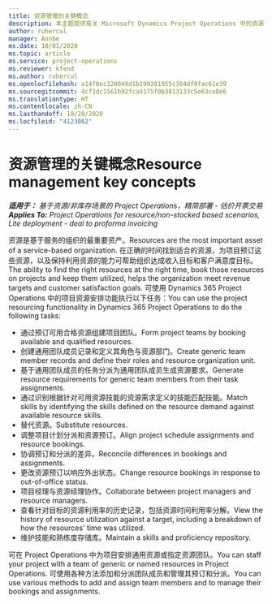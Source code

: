 ```yaml
---
title: 资源管理的关键概念
description: 本主题提供有关 Microsoft Dynamics Project Operations 中的资源管理功能的信息。
author: ruhercul
manager: Annbe
ms.date: 10/01/2020
ms.topic: article
ms.service: project-operations
ms.reviewer: kfend
ms.author: ruhercul
ms.openlocfilehash: a14f0ec328049d1b199201955c384df9fac61e39
ms.sourcegitcommit: 4cf1dc1561b92fca4175f0b3813133c5e63ce8e6
ms.translationtype: HT
ms.contentlocale: zh-CN
ms.lasthandoff: 10/28/2020
ms.locfileid: "4123862"
---
```

# <a name="resource-management-key-concepts"></a><span data-ttu-id="f2f3c-103">资源管理的关键概念</span><span class="sxs-lookup"><span data-stu-id="f2f3c-103">Resource management key concepts</span></span>

<span data-ttu-id="f2f3c-104">_**适用于：** 基于资源/非库存场景的 Project Operations，精简部署 - 估价开票交易_</span><span class="sxs-lookup"><span data-stu-id="f2f3c-104">_**Applies To:** Project Operations for resource/non-stocked based scenarios, Lite deployment - deal to proforma invoicing_</span></span>

<span data-ttu-id="f2f3c-105">资源是基于服务的组织的最重要资产。</span><span class="sxs-lookup"><span data-stu-id="f2f3c-105">Resources are the most important asset of a service-based organization.</span></span> <span data-ttu-id="f2f3c-106">在正确的时间找到适合的资源，为项目预订这些资源，以及保持利用资源的能力可帮助组织达成收入目标和客户满意度目标。</span><span class="sxs-lookup"><span data-stu-id="f2f3c-106">The ability to find the right resources at the right time, book those resources on projects and keep them utilized, helps the organization meet revenue targets and customer satisfaction goals.</span></span> <span data-ttu-id="f2f3c-107">可使用 Dynamics 365 Project Operations 中的项目资源安排功能执行以下任务：</span><span class="sxs-lookup"><span data-stu-id="f2f3c-107">You can use the project resourcing functionality in Dynamics 365 Project Operations to do the following tasks:</span></span>

- <span data-ttu-id="f2f3c-108">通过预订可用合格资源组建项目团队。</span><span class="sxs-lookup"><span data-stu-id="f2f3c-108">Form project teams by booking available and qualified resources.</span></span>
- <span data-ttu-id="f2f3c-109">创建通用团队成员记录和定义其角色与资源部门。</span><span class="sxs-lookup"><span data-stu-id="f2f3c-109">Create generic team member records and define their roles and resource organization unit.</span></span>
- <span data-ttu-id="f2f3c-110">基于通用团队成员的任务分派为通用团队成员生成资源要求。</span><span class="sxs-lookup"><span data-stu-id="f2f3c-110">Generate resource requirements for generic team members from their task assignments.</span></span>
- <span data-ttu-id="f2f3c-111">通过识别根据针对可用资源技能的资源需求定义的技能匹配技能。</span><span class="sxs-lookup"><span data-stu-id="f2f3c-111">Match skills by identifying the skills defined on the resource demand against available resource skills.</span></span>
- <span data-ttu-id="f2f3c-112">替代资源。</span><span class="sxs-lookup"><span data-stu-id="f2f3c-112">Substitute resources.</span></span>
- <span data-ttu-id="f2f3c-113">调整项目计划分派和资源预订。</span><span class="sxs-lookup"><span data-stu-id="f2f3c-113">Align project schedule assignments and resource bookings.</span></span>
- <span data-ttu-id="f2f3c-114">协调预订和分派的差异。</span><span class="sxs-lookup"><span data-stu-id="f2f3c-114">Reconcile differences in bookings and assignments.</span></span>
- <span data-ttu-id="f2f3c-115">更改资源预订以响应外出状态。</span><span class="sxs-lookup"><span data-stu-id="f2f3c-115">Change resource bookings in response to out-of-office status.</span></span>
- <span data-ttu-id="f2f3c-116">项目经理与资源经理协作。</span><span class="sxs-lookup"><span data-stu-id="f2f3c-116">Collaborate between project managers and resource managers.</span></span>
- <span data-ttu-id="f2f3c-117">查看针对目标的资源利用率的历史记录，包括资源时间利用率分解。</span><span class="sxs-lookup"><span data-stu-id="f2f3c-117">View the history of resource utilization against a target, including a breakdown of how the resources' time was utilized.</span></span>
- <span data-ttu-id="f2f3c-118">维护技能和熟练度存储库。</span><span class="sxs-lookup"><span data-stu-id="f2f3c-118">Maintain a skills and proficiency repository.</span></span>


<span data-ttu-id="f2f3c-119">可在 Project Operations 中为项目安排通用资源或指定资源团队。</span><span class="sxs-lookup"><span data-stu-id="f2f3c-119">You can staff your project with a team of generic or named resources in Project Operations.</span></span> <span data-ttu-id="f2f3c-120">可使用各种方法添加和分派团队成员和管理其预订和分派。</span><span class="sxs-lookup"><span data-stu-id="f2f3c-120">You can use various methods to add and assign team members and to manage their bookings and assignments.</span></span> 
